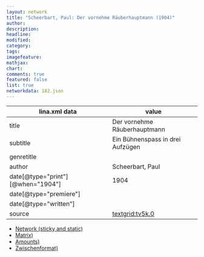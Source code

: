 ```yaml
---
layout: network
title: "Scheerbart, Paul: Der vornehme Räuberhauptmann (1904)"
author:
description:
headline:
modified:
category:
tags:
imagefeature: 
mathjax: 
chart: 
comments: true
featured: false
list: true
networkdata: 182.json
---
```

lina.xml data  | value
------------- | -------------
title|Der vornehme Räuberhauptmann
subtitle|Ein Bühnenspass in drei Aufzügen
genretitle|
author|Scheerbart, Paul
date[@type="print"][@when="1904"]|1904
date[@type="premiere"]|
date[@type="written"]|
source|[textgrid:tv5k.0](https://textgridlab.org/1.0/tgcrud-public/rest/textgrid:tv5k.0/data)



* [Network (sticky and static)](/linas/network182)
* [Matrix)](/linas/matrix182)
* [Amounts)](/linas/amount182)
* [Zwischenformat)](/linas/lina182 )
